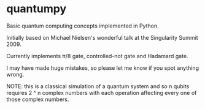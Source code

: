 # quantumpy

Basic quantum computing concepts implemented in Python.

Initially based on Michael Nielsen's wonderful talk at the Singularity Summit 2009.

Currently implements π/8 gate, controlled-not gate and Hadamard gate.

I may have made huge mistakes, so please let me know if you spot anything wrong.

NOTE: this is a classical simulation of a quantum system and so n qubits requires
2 ^ n complex numbers with each operation affecting every one of those complex
numbers.
